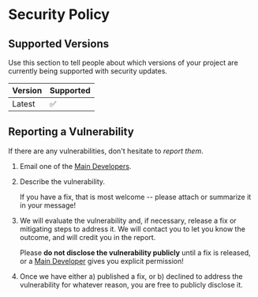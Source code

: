 # Security Policy

## Supported Versions

Use this section to tell people about which versions of your project are
currently being supported with security updates.

| Version  | Supported          |
| -------  | ------------------ |
| Latest   | :white_check_mark: |

## Reporting a Vulnerability

If there are any vulnerabilities, don't hesitate to _report them_.

1. Email one of the [Main Developers](https://github.com/project-undefined/Vansch-OS#developers).
2. Describe the vulnerability.

   If you have a fix, that is most welcome -- please attach or summarize it in your message!

3. We will evaluate the vulnerability and, if necessary, release a fix or mitigating steps to address it. We will contact you to let you know the outcome, and will credit you in the report.

   Please **do not disclose the vulnerability publicly** until a fix is released, or a [Main Developer](https://github.com/project-undefined/Vansch-OS#developers) gives you explicit permission!

4. Once we have either a) published a fix, or b) declined to address the vulnerability for whatever reason, you are free to publicly disclose it.
